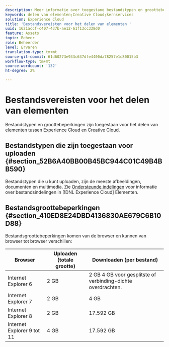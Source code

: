 ```yaml
---
description: Meer informatie over toegestane bestandstypen en groottebeperkingen voor het delen van elementen tussen Adobe Experience Cloud en Creative Cloud.
keywords: delen van elementen;Creative Cloud;kernservices
solution: Experience Cloud
title: 'Bestandsvereisten voor het delen van elementen '
uuid: 1621accf-c407-437b-ae12-61f13cc338d0
feature: Assets
topic: Beheer
role: Beheerder
level: Ervaren
translation-type: tm+mt
source-git-commit: 61d60273e933c637dfe4400da78257e1c80015b3
workflow-type: tm+mt
source-wordcount: '132'
ht-degree: 2%

---
```



# Bestandsvereisten voor het delen van elementen

Bestandstypen en groottebeperkingen zijn toegestaan voor het delen van elementen tussen Experience Cloud en Creative Cloud.

## Bestandstypen die zijn toegestaan voor uploaden {#section_52B6A40BB00B45BC944C01C49B4BB590}

Bestandstypen die u kunt uploaden, zijn de meeste afbeeldingen, documenten en multimedia. Zie [Ondersteunde indelingen](https://helpx.adobe.com/experience-manager/brand-portal/using/brand-portal-supported-formats.html) voor informatie over bestandsindelingen in [!DNL Experience Cloud] Elementen.

## Bestandsgroottebeperkingen {#section_410ED8E24DBD4136830AE679C6B10D88}

Bestandsgroottebeperkingen komen van de browser en kunnen van browser tot browser verschillen:

| Browser | Uploaden (totale grootte) | Downloaden (per bestand) |
|--- |--- |--- |
| Internet Explorer 6 | 2 GB | 2 GB 4 GB voor gesplitste of verbinding-dichte overdrachten. |
| Internet Explorer 7 | 2 GB | 4 GB |
| Internet Explorer 8 | 2 GB | 17.592 GB |
| Internet Explorer 9 tot 11 | 4 GB | 17.592 GB |
